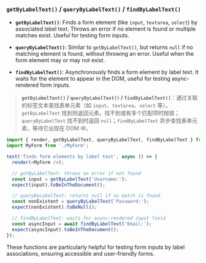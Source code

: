 ### `getByLabelText()` / `queryByLabelText()` / `findByLabelText()`

- **`getByLabelText()`**: Finds a form element (like `input`, `textarea`, `select`) by associated label text. Throws an error if no element is found or multiple matches exist. Useful for testing form inputs.

- **`queryByLabelText()`**: Similar to `getByLabelText()`, but returns `null` if no matching element is found, without throwing an error. Useful when the form element may or may not exist.

- **`findByLabelText()`**: Asynchronously finds a form element by label text. It waits for the element to appear in the DOM, useful for testing async-rendered form inputs.

> **`getByLabelText()` / `queryByLabelText()` / `findByLabelText()`**：通过关联的标签文本查找表单元素（如 `input`、`textarea`、`select` 等）。`getByLabelText` 找到则返回元素，找不到或有多个匹配项时抛错；`queryByLabelText` 找不到时返回 `null`；`findByLabelText` 异步查找表单元素，等待它出现在 DOM 中。

```js
import { render, getByLabelText, queryByLabelText, findByLabelText } from '@testing-library/react';
import MyForm from './MyForm';

test('finds form elements by label text', async () => {
  render(<MyForm />);

  // getByLabelText: throws an error if not found
  const input = getByLabelText('Username:');
  expect(input).toBeInTheDocument();

  // queryByLabelText: returns null if no match is found
  const nonExistent = queryByLabelText('Password:');
  expect(nonExistent).toBeNull();

  // findByLabelText: waits for async-rendered input field
  const asyncInput = await findByLabelText('Email:');
  expect(asyncInput).toBeInTheDocument();
});
```

These functions are particularly helpful for testing form inputs by label associations, ensuring accessible and user-friendly forms.